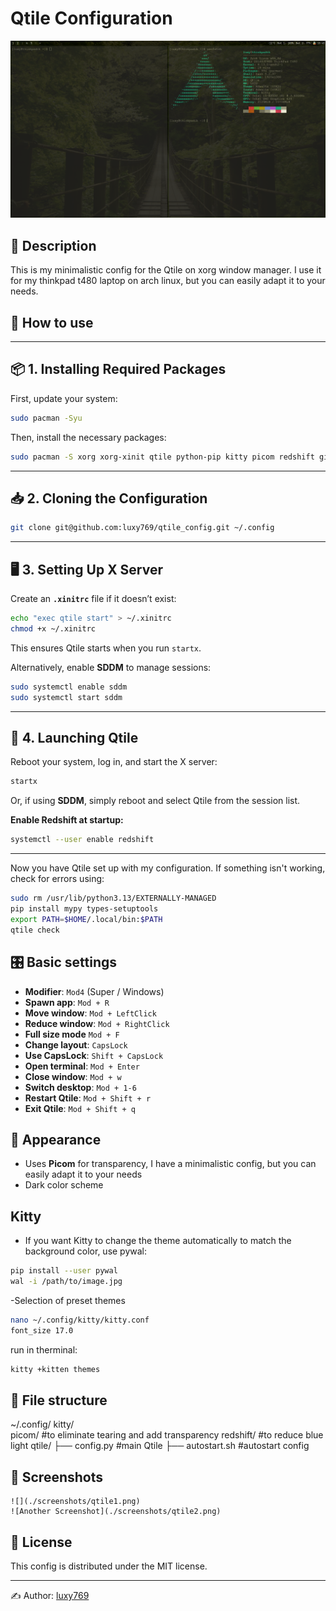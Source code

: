 # Qtile Configuration

![Qtile Screenshot](images/btw.png)

## 📌 Description
 This is my minimalistic config for the Qtile on xorg window manager. I use it for my thinkpad t480 laptop on arch linux, but you can easily adapt it to your needs.
 
## 🔧 How to use
---
## 📦 **1. Installing Required Packages**  
First, update your system:  
```sh
sudo pacman -Syu
```
Then, install the necessary packages:  
```sh
sudo pacman -S xorg xorg-xinit qtile python-pip kitty picom redshift git nano neovim sddm
```
---
## 📥 **2. Cloning the Configuration**  

```sh
git clone git@github.com:luxy769/qtile_config.git ~/.config
```
---

## 🖥 **3. Setting Up X Server**  
Create an **`.xinitrc`** file if it doesn’t exist:  
```sh
echo "exec qtile start" > ~/.xinitrc
chmod +x ~/.xinitrc
```

This ensures Qtile starts when you run `startx`.

Alternatively, enable **SDDM** to manage sessions:
```sh
sudo systemctl enable sddm
sudo systemctl start sddm
```

---

## 🚀 **4. Launching Qtile**  
Reboot your system, log in, and start the X server:  
```sh
startx
```
Or, if using **SDDM**, simply reboot and select Qtile from the session list.


**Enable Redshift at startup:**  
```sh
systemctl --user enable redshift
```

---

Now you have Qtile set up with my configuration. If something isn't working, check for errors using:  
```sh
sudo rm /usr/lib/python3.13/EXTERNALLY-MANAGED
pip install mypy types-setuptools
export PATH=$HOME/.local/bin:$PATH
qtile check
```


## 🎛 Basic settings

- **Modifier**: `Mod4` (Super / Windows)
- **Spawn app**: `Mod + R`
- **Move window**: `Mod + LeftClick`
- **Reduce window**: `Mod + RightClick`
- **Full size mode** `Mod + F`
- **Change layout**: `CapsLock`
- **Use CapsLock**: `Shift + CapsLock`
- **Open terminal**: `Mod + Enter`
- **Close window**: `Mod + w`
- **Switch desktop**: `Mod + 1-6`
- **Restart Qtile**: `Mod + Shift + r`
- **Exit Qtile**: `Mod + Shift + q`

## 🎨 Appearance
- Uses **Picom** for transparency, I have a minimalistic config,
  but you can easily adapt it to your needs
- Dark color scheme
  
## Kitty
- If you want Kitty to change the theme automatically to match the background color, use pywal:
```sh
pip install --user pywal
wal -i /path/to/image.jpg
```
-Selection of preset themes
```sh
nano ~/.config/kitty/kitty.conf
font_size 17.0
```
 run in therminal:
```sh
kitty +kitten themes
```



## 📂 File structure
~/.config/
kitty/    
picom/    #to eliminate tearing and add transparency
redshift/ #to reduce blue light
qtile/
├── config.py        #main Qtile
├── autostart.sh     #autostart config


## 📸 Screenshots
```
![](./screenshots/qtile1.png)
![Another Screenshot](./screenshots/qtile2.png)
```

## 📜 License
This config is distributed under the MIT license.

---
✍ Author: [luxy769](https://github.com/luxy769)

